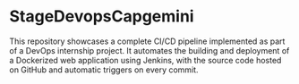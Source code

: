 # StageDevopsCapgemini
This repository showcases a complete CI/CD pipeline implemented as part of a DevOps internship project. It automates the building and deployment of a Dockerized web application using Jenkins, with the source code hosted on GitHub and automatic triggers on every commit.
